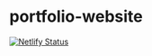 # portfolio-website

[![Netlify Status](https://api.netlify.com/api/v1/badges/185573b0-12da-4342-9de3-a15374658db4/deploy-status)](https://app.netlify.com/sites/suyashpotdar/deploys)
